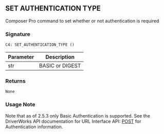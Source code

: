 ## SET AUTHENTICATION TYPE

Composer Pro command to set whether or not authentication is required


### Signature

`C4: SET_AUTHENTICATION_TYPE ()`


| Parameter | Description |
| --- | --- |
| str | BASIC or DIGEST |


### Returns

`None`


### Usage Note

Note that as of 2.5.3 only Basic Authentication is supported. See the DriverWorks API documentation for URL Interface API: [POST][1] for Authentication information.

[1]:	https://control4.github.io/docs-driverworks-api/#post